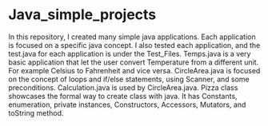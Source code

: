# Java_simple_projects
In this repository, I created many simple java applications. Each application is focused on a specific java concept. 
I also tested each application, and the test.java for each application is under the Test_Files. 
Temps.java is a very basic application that let the user convert Temperature from a different unit. 
For example Celsius to Fahrenheit and vice versa. 
CircleArea.java is focused on the concept of loops and if/else statements, using Scanner, and some preconditions. 
Calculation.java is used by CircleArea.java. Pizza class showcases the formal way to create class with java.
It has Constants, enumeration, private instances, Constructors, Accessors, Mutators, and toString method.